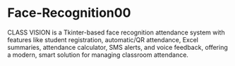 # Face-Recognition00
CLASS VISION is a Tkinter-based face recognition attendance system with features like student registration, automatic/QR attendance, Excel summaries, attendance calculator, SMS alerts, and voice feedback, offering a modern, smart solution for managing classroom attendance.
